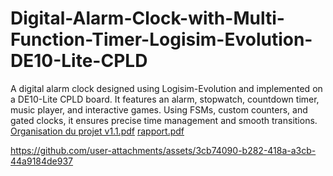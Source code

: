# Digital-Alarm-Clock-with-Multi-Function-Timer-Logisim-Evolution-DE10-Lite-CPLD
A digital alarm clock designed using Logisim-Evolution and implemented on a DE10-Lite CPLD board. It features an alarm, stopwatch, countdown timer, music player, and interactive games. Using FSMs, custom counters, and gated clocks, it ensures precise time management and smooth transitions.
[Organisation du projet v1.1.pdf](https://github.com/user-attachments/files/18646406/Organisation.du.projet.v1.1.pdf) 
[rapport.pdf](https://github.com/user-attachments/files/18713439/rapport.sys.log.pdf)


https://github.com/user-attachments/assets/3cb74090-b282-418a-a3cb-44a9184de937


